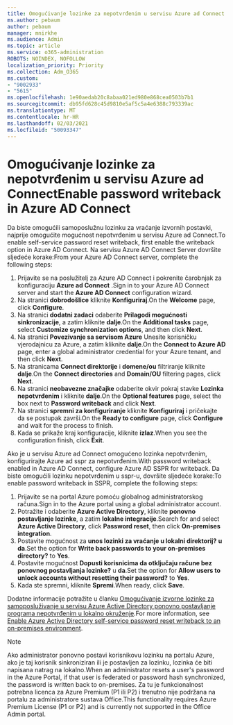 ```yaml
---
title: Omogućivanje lozinke za nepotvrđenim u servisu Azure ad Connect
ms.author: pebaum
author: pebaum
manager: mnirkhe
ms.audience: Admin
ms.topic: article
ms.service: o365-administration
ROBOTS: NOINDEX, NOFOLLOW
localization_priority: Priority
ms.collection: Adm_O365
ms.custom:
- "9002933"
- "5615"
ms.openlocfilehash: 1e90aedab20c8abaa021ed980e868cea0503b7b1
ms.sourcegitcommit: db95fd628c45d9810e5af5c5a4e6388c793339ac
ms.translationtype: MT
ms.contentlocale: hr-HR
ms.lasthandoff: 02/03/2021
ms.locfileid: "50093347"
---
```

# <a name="enable-password-writeback-in-azure-ad-connect"></a><span data-ttu-id="10fc5-102">Omogućivanje lozinke za nepotvrđenim u servisu Azure ad Connect</span><span class="sxs-lookup"><span data-stu-id="10fc5-102">Enable password writeback in Azure AD Connect</span></span>

<span data-ttu-id="10fc5-103">Da biste omogućili samoposlužnu lozinku za vraćanje izvornih postavki, najprije omogućite mogućnost nepotvrđenim u servisu Azure ad Connect.</span><span class="sxs-lookup"><span data-stu-id="10fc5-103">To enable self-service password reset writeback, first enable the writeback option in Azure AD Connect.</span></span> <span data-ttu-id="10fc5-104">Na servisu Azure AD Connect Server dovršite sljedeće korake:</span><span class="sxs-lookup"><span data-stu-id="10fc5-104">From your Azure AD Connect server, complete the following steps:</span></span>

1. <span data-ttu-id="10fc5-105">Prijavite se na poslužitelj za Azure AD Connect i pokrenite čarobnjak za konfiguraciju **Azure ad Connect** .</span><span class="sxs-lookup"><span data-stu-id="10fc5-105">Sign in to your Azure AD Connect server and start the **Azure AD Connect** configuration wizard.</span></span>
2. <span data-ttu-id="10fc5-106">Na stranici **dobrodošlice** kliknite **Konfiguriraj**.</span><span class="sxs-lookup"><span data-stu-id="10fc5-106">On the **Welcome** page, click **Configure**.</span></span>
3. <span data-ttu-id="10fc5-107">Na stranici **dodatni zadaci** odaberite **Prilagodi mogućnosti sinkronizacije**, a zatim kliknite **dalje**.</span><span class="sxs-lookup"><span data-stu-id="10fc5-107">On the **Additional tasks** page, select **Customize synchronization options**, and then click **Next**.</span></span>
4. <span data-ttu-id="10fc5-108">Na stranici **Povezivanje sa servisom Azure** Unesite korisničku vjerodajnicu za Azure, a zatim kliknite **dalje**.</span><span class="sxs-lookup"><span data-stu-id="10fc5-108">On the **Connect to Azure AD** page, enter a global administrator credential for your Azure tenant, and then click **Next**.</span></span>
5. <span data-ttu-id="10fc5-109">Na stranicama **Connect direktorije** i **domene/ou** filtriranje kliknite **dalje**.</span><span class="sxs-lookup"><span data-stu-id="10fc5-109">On the **Connect directories** and **Domain/OU** filtering pages, click **Next**.</span></span>
6. <span data-ttu-id="10fc5-110">Na stranici **neobavezne značajke** odaberite okvir pokraj stavke **Lozinka nepotvrđenim** i kliknite **dalje**.</span><span class="sxs-lookup"><span data-stu-id="10fc5-110">On the **Optional features** page, select the box next to **Password writeback** and click **Next**.</span></span>
7. <span data-ttu-id="10fc5-111">Na stranici **spremni za konfiguriranje** kliknite **Konfiguriraj** i pričekajte da se postupak završi.</span><span class="sxs-lookup"><span data-stu-id="10fc5-111">On the **Ready to configure** page, click **Configure** and wait for the process to finish.</span></span>
8. <span data-ttu-id="10fc5-112">Kada se prikaže kraj konfiguracije, kliknite **izlaz**.</span><span class="sxs-lookup"><span data-stu-id="10fc5-112">When you see the configuration finish, click **Exit**.</span></span>

<span data-ttu-id="10fc5-113">Ako je u servisu Azure ad Connect omogućeno lozinka nepotvrđenim, konfigurirajte Azure ad sspr za nepotvrđenim.</span><span class="sxs-lookup"><span data-stu-id="10fc5-113">With password writeback enabled in Azure AD Connect, configure Azure AD SSPR for writeback.</span></span>  <span data-ttu-id="10fc5-114">Da biste omogućili lozinku nepotvrđenim u sspr-u, dovršite sljedeće korake:</span><span class="sxs-lookup"><span data-stu-id="10fc5-114">To enable password writeback in SSPR, complete the following steps:</span></span>

1. <span data-ttu-id="10fc5-115">Prijavite se na portal Azure pomoću globalnog administratorskog računa.</span><span class="sxs-lookup"><span data-stu-id="10fc5-115">Sign in to the Azure portal using a global administrator account.</span></span>
2. <span data-ttu-id="10fc5-116">Potražite i odaberite **Azure Active Directory**, kliknite **ponovno postavljanje lozinke**, a zatim **lokalne integracije**.</span><span class="sxs-lookup"><span data-stu-id="10fc5-116">Search for and select **Azure Active Directory**, click **Password reset**, then click **On-premises integration**.</span></span>
3. <span data-ttu-id="10fc5-117">Postavite mogućnost za **unos lozinki za vraćanje u lokalni direktorij?** **u da**.</span><span class="sxs-lookup"><span data-stu-id="10fc5-117">Set the option for **Write back passwords to your on-premises directory?** to **Yes**.</span></span>
4. <span data-ttu-id="10fc5-118">Postavite mogućnost **Dopusti korisnicima da otključaju račune bez ponovnog postavljanja lozinke?** u **da**.</span><span class="sxs-lookup"><span data-stu-id="10fc5-118">Set the option for **Allow users to unlock accounts without resetting their password?** to **Yes**.</span></span>
5. <span data-ttu-id="10fc5-119">Kada ste spremni, kliknite **Spremi**.</span><span class="sxs-lookup"><span data-stu-id="10fc5-119">When ready, click **Save**.</span></span>

<span data-ttu-id="10fc5-120">Dodatne informacije potražite u članku [Omogućivanje izvorne lozinke za samoposluživanje u servisu Azure Active Directory ponovno postavljanje programa nepotvrđenim u lokalno okruženje](https://docs.microsoft.com/azure/active-directory/authentication/tutorial-enable-sspr-writeback).</span><span class="sxs-lookup"><span data-stu-id="10fc5-120">For more information, see [Enable Azure Active Directory self-service password reset writeback to an on-premises environment](https://docs.microsoft.com/azure/active-directory/authentication/tutorial-enable-sspr-writeback).</span></span>

> [!NOTE]
>  <span data-ttu-id="10fc5-121">Ako administrator ponovno postavi korisnikovu lozinku na portalu Azure, ako je taj korisnik sinkroniziran ili je postavljen za lozinku, lozinka će biti napisana natrag na lokalno.</span><span class="sxs-lookup"><span data-stu-id="10fc5-121">When an administrator resets a user's password in the Azure Portal, if that user is federated or password hash synchronized, the password is written back to on-premises.</span></span> <span data-ttu-id="10fc5-122">Za tu je funkcionalnost potrebna licenca za Azure Premium (P1 ili P2) i trenutno nije podržana na portalu za administratore sustava Office.</span><span class="sxs-lookup"><span data-stu-id="10fc5-122">This functionality requires Azure Premium License (P1 or P2) and is currently not supported in the Office Admin portal.</span></span>
